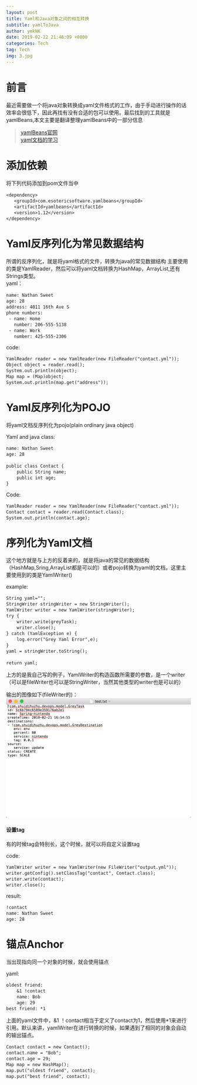 ```yaml
---
layout: post
title: Yaml和Java对象之间的相互转换
subtitle: yamlToJava
author: ymkNK
date: 2019-02-22 21:46:09 +0800
categories: Tech
tag: Tech
img: 3.jpg
---
```

# 前言
最近需要做一个将java对象转换成yaml文件格式的工作，由于手动进行操作的话效率会很低下，因此再找有没有合适的包可以使用。最后找到的工具就是yamlBeans,本文主要是翻译整理yamlBeans中的一部分信息
>[yamlBeans官网](ttp://yamlbeans.sourceforge.net/)  
>[yaml文档的学习](https://www.jianshu.com/p/97222440cd08)

# 添加依赖
将下列代码添加到pom文件当中

    <dependency>
       <groupId>com.esotericsoftware.yamlbeans</groupId>
       <artifactId>yamlbeans</artifactId>
       <version>1.12</version>
    </dependency>

# Yaml反序列化为常见数据结构
所谓的反序列化，就是将yaml格式的文件，转换为java的常见数据结构
主要使用的类是YamlReader，然后可以将yaml文档转换为HashMap，ArrayList,还有Strings类型。  
yaml：

    name: Nathan Sweet
    age: 28
    address: 4011 16th Ave S
    phone numbers:
     - name: Home
       number: 206-555-5138
     - name: Work
       number: 425-555-2306

code:

    YamlReader reader = new YamlReader(new FileReader("contact.yml"));
    Object object = reader.read();
    System.out.println(object);
    Map map = (Map)object;
    System.out.println(map.get("address"));

# Yaml反序列化为POJO
将yaml文档反序列化为pojo(plain ordinary java object)

Yaml and java class:

    name: Nathan Sweet
    age: 28

    public class Contact {
    	public String name;
    	public int age;
    }

Code:

    YamlReader reader = new YamlReader(new FileReader("contact.yml"));
    Contact contact = reader.read(Contact.class);
    System.out.println(contact.age);

# 序列化为Yaml文档
这个地方就是与上方的反着来的，就是将java的常见的数据结构（HashMap,Sring,ArrayList都是可以的）或者pojo转换为yaml的文档，这里主要使用到的类是YamlWriter()

example:

    String yaml="";
    StringWriter stringWriter = new StringWriter();
    YamlWriter writer = new YamlWriter(stringWriter);
    try {
        writer.write(greyTask);
        writer.close();
    } catch (YamlException e) {
        log.error("Grey Yaml Error",e);
    }
    yaml = stringWriter.toString();

    return yaml;

上方的是我自己写的例子，YamlWriter的构造函数所需要的参数，是一个writer（可以是fileWriter也可以是StringWriter，当然其他类型的writer也是可以的）

输出的图像如下(fileWriter的)：
![YamlWriter](/assets/img/yamlBeans/yamlWriter.png)

#### 设置tag
有的时候tag会特别长，这个时候，就可以将自定义设置tag

code:

    YamlWriter writer = new YamlWriter(new FileWriter("output.yml"));
    writer.getConfig().setClassTag("contact", Contact.class);
    writer.write(contact);
    writer.close();

result:

    !contact
    name: Nathan Sweet
    age: 28

# 锚点Anchor
当出现指向同一个对象的时候，就会使用锚点

yaml:

    oldest friend:
        &1 !contact
        name: Bob
        age: 29
    best friend: *1

上面的yaml文件中，&1 ！contact相当于定义了contact为1，然后使用*1来进行引用。默认来讲，yamlWriter在进行转换的时候，如果遇到了相同的对象会自动的输出锚点。

    Contact contact = new Contact();
    contact.name = "Bob";
    contact.age = 29;
    Map map = new HashMap();
    map.put("oldest friend", contact);
    map.put("best friend", contact);
